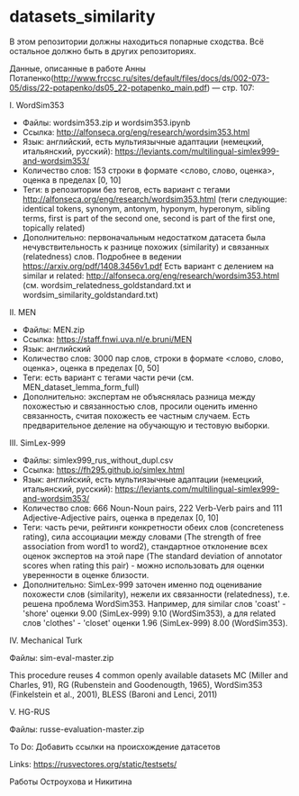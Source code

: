 # datasets_similarity

В этом репозитории должны находиться попарные сходства. Всё остальное должно быть в других репозиториях.

Данные, описанные в работе Анны Потапенко(http://www.frccsc.ru/sites/default/files/docs/ds/002-073-05/diss/22-potapenko/ds05_22-potapenko_main.pdf) — стр. 107:

I. WordSim353

- Файлы: wordsim353.zip и wordsim353.ipynb
- Ссылка: http://alfonseca.org/eng/research/wordsim353.html
- Язык: английский, есть мультиязычные адаптации (немецкий, итальянский, русский): https://leviants.com/multilingual-simlex999-and-wordsim353/
- Количество слов: 153 строки в формате <слово, слово, оценка>, оценка в пределах [0, 10]
- Теги: в репозитории без тегов, есть вариант с тегами http://alfonseca.org/eng/research/wordsim353.html (теги следующие: identical tokens, synonym, antonym, hyponym, hyperonym, sibling terms, first is part of the second one, second is part of the first one, topically related)
- Дополнительно: первоначальным недостатком датасета была нечувствительность к разнице похожих (similarity) и связанных (relatedness) слов. Подробнее в ведении https://arxiv.org/pdf/1408.3456v1.pdf Есть вариант с делением на similar и related: http://alfonseca.org/eng/research/wordsim353.html (см. wordsim_relatedness_goldstandard.txt и wordsim_similarity_goldstandard.txt) 

II. MEN

- Файлы: MEN.zip
- Ссылка: https://staff.fnwi.uva.nl/e.bruni/MEN
- Язык: английский
- Количество слов: 3000 пар слов, строки в формате <слово, слово, оценка>, оценка в пределах [0, 50]
- Теги: есть вариант с тегами части речи (см. MEN_dataset_lemma_form_full)
- Дополнительно: экспертам не объяснялась разница между похожестью и связанностью слов, просили оценить именно связанность, считая похожесть ее частным случаем. Есть предварительное деление на обучающую и тестовую выборки.

III. SimLex-999

- Файлы: simlex999_rus_without_dupl.csv
- Ссылка: https://fh295.github.io/simlex.html
- Язык: английский, есть мультиязычные адаптации (немецкий, итальянский, русский): https://leviants.com/multilingual-simlex999-and-wordsim353/
- Количество слов: 666 Noun-Noun pairs, 222 Verb-Verb pairs and 111 Adjective-Adjective pairs, оценка в пределах [0, 10]
- Теги: часть речи, рейтинги конкретности обеих слов (concreteness rating), сила ассоциации между словами (The strength of free association from word1 to word2), стандартное отклонение всех оценок экспертов на этой паре (The standard deviation of annotator scores when rating this pair) - можно использовать для оценки уверенности в оценке близости.
- Дополнительно: SimLex-999 заточен именно под оценивание похожести слов (similarity), нежели их связанности (relatedness), т.е. решена проблема WordSim353. Например, для similar слов 'coast' - 'shore' оценки	9.00 (SimLex-999)	9.10 (WordSim353), а для related слов 'clothes' - 'closet' оценки	1.96 (SimLex-999)	8.00 (WordSim353).

IV. Mechanical Turk

Файлы: sim-eval-master.zip

This procedure reuses 4 common openly available datasets MC (Miller and Charles, 91), RG (Rubenstein and Goodenougth, 1965), WordSim353 (Finkelstein et al., 2001), BLESS (Baroni and Lenci, 2011)

V. HG-RUS

Файлы: russe-evaluation-master.zip

To Do:
Добавить ссылки на происхождение датасетов

Links:
https://rusvectores.org/static/testsets/

Работы Остроухова и Никитина
